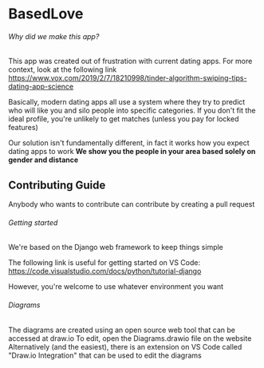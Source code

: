 # BasedLove

###### Why did we make this app?
This app was created out of frustration with current dating apps.  For more context, look at the following link
https://www.vox.com/2019/2/7/18210998/tinder-algorithm-swiping-tips-dating-app-science

Basically, modern dating apps all use a system where they try to predict who will like you and silo people into specific categories.
If you don't fit the ideal profile, you're unlikely to get matches (unless you pay for locked features)

Our solution isn't fundamentally different, in fact it works how you expect dating apps to work
**We show you the people in your area based solely on gender and distance**

## Contributing Guide
Anybody who wants to contribute can contribute by creating a pull request

###### Getting started
We're based on the Django web framework to keep things simple

The following link is useful for getting started on VS Code:
https://code.visualstudio.com/docs/python/tutorial-django

However, you're welcome to use whatever environment you want

###### Diagrams
The diagrams are created using an open source web tool that can be accessed at draw.io
To edit, open the Diagrams.drawio file on the website
Alternatively (and the easiest), there is an extension on VS Code called "Draw.io Integration" that can be used to edit the diagrams